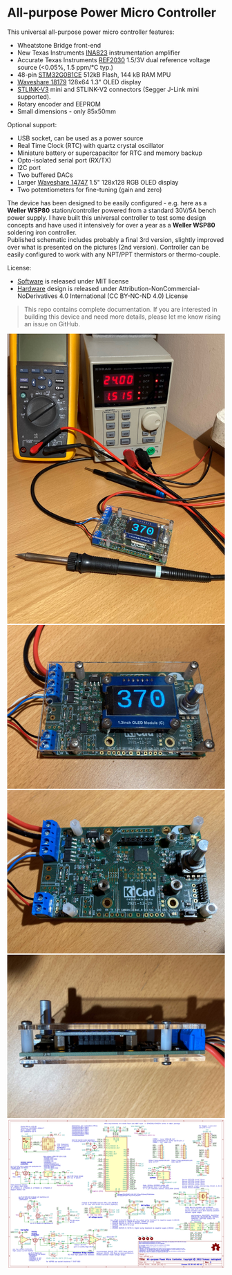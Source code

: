 # All-purpose Power Micro Controller

This universal all-purpose power micro controller features:
* Wheatstone Bridge front-end
* New Texas Instruments [INA823](https://www.ti.com/product/INA823) instrumentation amplifier
* Accurate Texas Instruments [REF2030](https://www.ti.com/product/REF2030) 1.5/3V dual reference voltage source (<0.05%, 1.5 ppm/°C typ.)
* 48-pin [STM32G0B1CE](https://www.st.com/en/microcontrollers-microprocessors/stm32g0b1ce.html) 512kB Flash, 144 kB RAM MPU
* [Waveshare 18179](https://www.waveshare.com/1.3inch-oled-module-c.htm) 128x64 1.3" OLED display
* [STLINK-V3](https://www.st.com/en/development-tools/stlink-v3mini.html) mini and STLINK-V2 connectors (Segger J-Link mini supported).
* Rotary encoder and EEPROM  
* Small dimensions - only 85x50mm

Optional support:
* USB socket, can be used as a power source
* Real Time Clock (RTC) with quartz crystal oscillator
* Miniature battery or supercapacitor for RTC and memory backup
* Opto-isolated serial port (RX/TX)
* I2C port
* Two buffered DACs
* Larger [Waveshare 14747](https://www.waveshare.com/1.5inch-rgb-oled-module.htm) 1.5" 128x128 RGB OLED display
* Two potentiometers for fine-tuning (gain and zero)

The device has been designed to be easily configured - e.g. here as a **Weller WSP80** station/controller powered from a standard 30V/5A bench power supply. I have built this universal controller to test some design concepts and have used it intensively for over a year as a **Weller WSP80** soldering iron controller.  
Published schematic includes probably a final 3rd version, slightly improved over what is presented on the pictures (2nd version). Controller can be easily configured to work with any NPT/PPT thermistors or thermo-couple.

License:
* [Software](Software) is released under MIT license
* [Hardware](Hardware) design is released under Attribution-NonCommercial-NoDerivatives 4.0 International (CC BY-NC-ND 4.0) License

> This repo contains complete documentation. If you are interested in building this device and need more details, please let me know rising an issue on GitHub.  

![](Photos/IMG_3568.JPG)  
![](Photos/IMG_3570.JPG)  
![](Photos/IMG_3573.JPG)  
![](Photos/IMG_3571.JPG)  
![](Photos/Schematic.png)  